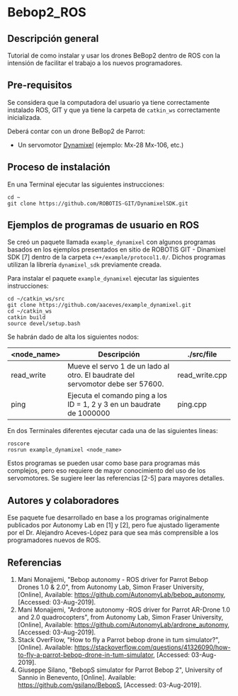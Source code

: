 # Bebop2_ROS

## Descripción general
Tutorial de como instalar y usar los drones BeBop2 dentro de ROS con la intensión de facilitar el trabajo a los nuevos programadores.

## Pre-requisitos
Se considera que la computadora del usuario ya tiene correctamente instalado ROS, GIT y que ya tiene la carpeta de `catkin_ws` correctamente inicializada.

Deberá contar con un drone BeBop2 de Parrot:
* Un servomotor [Dynamixel](http://www.robotis.us/dynamixel/) (ejemplo: Mx-28 Mx-106, etc.)

   

## Proceso de instalación
En una Terminal ejecutar las siguientes instrucciones:
```
cd ~
git clone https://github.com/ROBOTIS-GIT/DynamixelSDK.git
```



## Ejemplos de programas de usuario en ROS
Se creó un paquete llamada `example_dynamixel` con algunos programas basados en los ejemplos presentados en sitio de ROBOTIS GIT - Dinamixel SDK [7] dentro de la carpeta `c++/example/protocol1.0/`. Dichos programas utilizan la librería `dynamixel_sdk` previamente creada. 

Para instalar el paquete `example_dynamixel` ejecutar las siguientes instrucciones: 
```
cd ~/catkin_ws/src
git clone https://github.com/aaceves/example_dynamixel.git
cd ~/catkin_ws
catkin build
source devel/setup.bash
```
Se habrán dado de alta los siguientes nodos:

| <node_name> | Descripción | ./src/file |
| --- | --- | --- |
| read_write | Mueve el servo 1 de un lado al otro. El baudrate del servomotor debe ser 57600. | read_write.cpp | 
| ping | Ejecuta el comando ping a los ID = 1, 2 y 3 en un baudrate de 1000000 | ping.cpp | 

En dos Terminales diferentes ejecutar cada una de las siguientes lineas:
```
roscore
rosrun example_dynamixel <node_name>
```
Estos programas se pueden usar como base para programas más complejos, pero eso requiere de mayor conocimiento del uso de los servomotores. Se sugiere leer las referencias [2-5] para mayores detalles.

## Autores y colaboradores
Ese paquete fue desarrollado en base a los programas originalmente publicados por Autonomy Lab en [1] y [2], pero fue ajustado ligeramente por el Dr. Alejandro Aceves-López para que sea más comprensible a los programadores nuevos de ROS.

## Referencias
1.  Mani Monajjemi, "Bebop autonomy - ROS driver for Parrot Bebop Drones 1.0 & 2.0", from Autonomy Lab, Simon Fraser University, [Online], Available: https://github.com/AutonomyLab/bebop_autonomy, [Accessed: 03-Aug-2019].
2. Mani Monajjemi, "Ardrone autonomy -ROS driver for Parrot AR-Drone 1.0 and 2.0 quadrocopters", from Autonomy Lab, Simon Fraser University, [Online], Available: https://github.com/AutonomyLab/ardrone_autonomy, [Accessed: 03-Aug-2019].
3. Stack OverFlow, "How to fly a Parrot bebop drone in tum simulator?", [Online]. Available: https://stackoverflow.com/questions/41326090/how-to-fly-a-parrot-bebop-drone-in-tum-simulator, [Accessed: 03-Aug-2019].
4. Giuseppe Silano, "BebopS simulator for Parrot Bebop 2", University of Sannio in Benevento, [Online]. Available: https://github.com/gsilano/BebopS, [Accessed: 03-Aug-2019].
